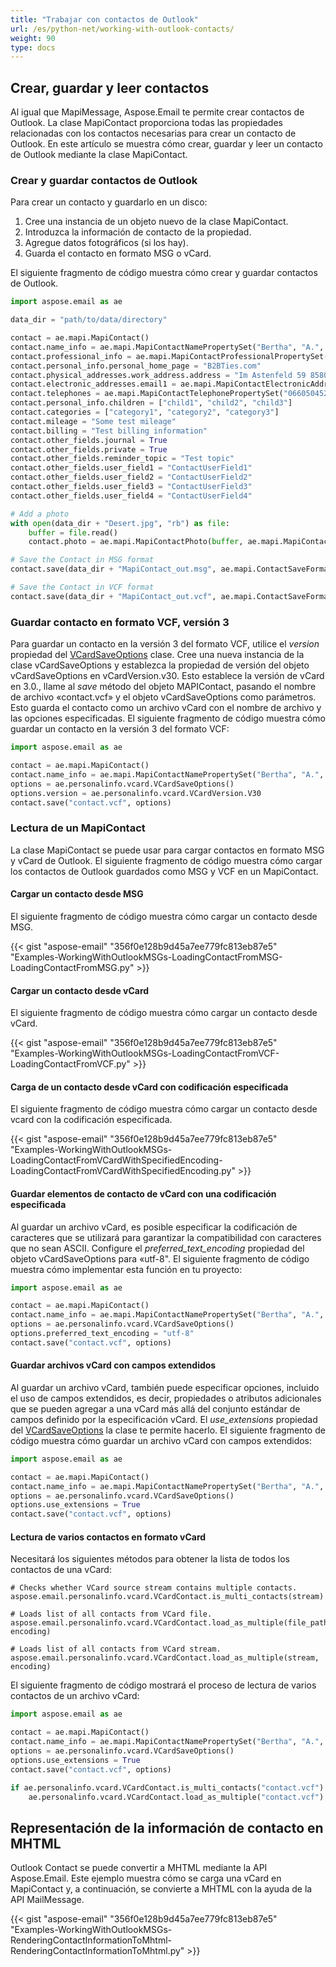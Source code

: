 ```yaml
---
title: "Trabajar con contactos de Outlook"
url: /es/python-net/working-with-outlook-contacts/
weight: 90
type: docs
---
```



## **Crear, guardar y leer contactos**
Al igual que MapiMessage, Aspose.Email te permite crear contactos de Outlook. La clase MapiContact proporciona todas las propiedades relacionadas con los contactos necesarias para crear un contacto de Outlook. En este artículo se muestra cómo crear, guardar y leer un contacto de Outlook mediante la clase MapiContact.
### **Crear y guardar contactos de Outlook**
Para crear un contacto y guardarlo en un disco:

1. Cree una instancia de un objeto nuevo de la clase MapiContact.
1. Introduzca la información de contacto de la propiedad.
1. Agregue datos fotográficos (si los hay).
1. Guarda el contacto en formato MSG o vCard.

El siguiente fragmento de código muestra cómo crear y guardar contactos de Outlook.

```py
import aspose.email as ae

data_dir = "path/to/data/directory"

contact = ae.mapi.MapiContact()
contact.name_info = ae.mapi.MapiContactNamePropertySet("Bertha", "A.", "Buell")
contact.professional_info = ae.mapi.MapiContactProfessionalPropertySet("Awthentikz", "Social work assistant")
contact.personal_info.personal_home_page = "B2BTies.com"
contact.physical_addresses.work_address.address = "Im Astenfeld 59 8580 EDELSCHROTT"
contact.electronic_addresses.email1 = ae.mapi.MapiContactElectronicAddress("Experwas", "SMTP", "BerthaABuell@armyspy.com")
contact.telephones = ae.mapi.MapiContactTelephonePropertySet("06605045265")
contact.personal_info.children = ["child1", "child2", "child3"]
contact.categories = ["category1", "category2", "category3"]
contact.mileage = "Some test mileage"
contact.billing = "Test billing information"
contact.other_fields.journal = True
contact.other_fields.private = True
contact.other_fields.reminder_topic = "Test topic"
contact.other_fields.user_field1 = "ContactUserField1"
contact.other_fields.user_field2 = "ContactUserField2"
contact.other_fields.user_field3 = "ContactUserField3"
contact.other_fields.user_field4 = "ContactUserField4"

# Add a photo
with open(data_dir + "Desert.jpg", "rb") as file:
    buffer = file.read()
    contact.photo = ae.mapi.MapiContactPhoto(buffer, ae.mapi.MapiContactPhotoImageFormat.Jpeg)

# Save the Contact in MSG format
contact.save(data_dir + "MapiContact_out.msg", ae.mapi.ContactSaveFormat.MSG)

# Save the Contact in VCF format
contact.save(data_dir + "MapiContact_out.vcf", ae.mapi.ContactSaveFormat.V_CARD)
```

### **Guardar contacto en formato VCF, versión 3**

Para guardar un contacto en la versión 3 del formato VCF, utilice el *version* propiedad del [VCardSaveOptions](https://reference.aspose.com/email/python-net/aspose.email.personalinfo.vcard/vcardsaveoptions/#vcardsaveoptions-class) clase. Cree una nueva instancia de la clase vCardSaveOptions y establezca la propiedad de versión del objeto vCardSaveOptions en vCardVersion.v30. Esto establece la versión de vCard en 3.0., llame al *save* método del objeto MAPIContact, pasando el nombre de archivo «contact.vcf» y el objeto vCardSaveOptions como parámetros. Esto guarda el contacto como un archivo vCard con el nombre de archivo y las opciones especificadas. El siguiente fragmento de código muestra cómo guardar un contacto en la versión 3 del formato VCF:

```python
import aspose.email as ae

contact = ae.mapi.MapiContact()
contact.name_info = ae.mapi.MapiContactNamePropertySet("Bertha", "A.", "Buell")
options = ae.personalinfo.vcard.VCardSaveOptions()
options.version = ae.personalinfo.vcard.VCardVersion.V30
contact.save("contact.vcf", options)
```

### **Lectura de un MapiContact**
La clase MapiContact se puede usar para cargar contactos en formato MSG y vCard de Outlook. El siguiente fragmento de código muestra cómo cargar los contactos de Outlook guardados como MSG y VCF en un MapiContact.
#### **Cargar un contacto desde MSG**
El siguiente fragmento de código muestra cómo cargar un contacto desde MSG.



{{< gist "aspose-email" "356f0e128b9d45a7ee779fc813eb87e5" "Examples-WorkingWithOutlookMSGs-LoadingContactFromMSG-LoadingContactFromMSG.py" >}}
#### **Cargar un contacto desde vCard**
El siguiente fragmento de código muestra cómo cargar un contacto desde vCard.



{{< gist "aspose-email" "356f0e128b9d45a7ee779fc813eb87e5" "Examples-WorkingWithOutlookMSGs-LoadingContactFromVCF-LoadingContactFromVCF.py" >}}
#### **Carga de un contacto desde vCard con codificación especificada**
El siguiente fragmento de código muestra cómo cargar un contacto desde vcard con la codificación especificada.



{{< gist "aspose-email" "356f0e128b9d45a7ee779fc813eb87e5" "Examples-WorkingWithOutlookMSGs-LoadingContactFromVCardWithSpecifiedEncoding-LoadingContactFromVCardWithSpecifiedEncoding.py" >}}

#### **Guardar elementos de contacto de vCard con una codificación especificada**

Al guardar un archivo vCard, es posible especificar la codificación de caracteres que se utilizará para garantizar la compatibilidad con caracteres que no sean ASCII. Configure el *preferred_text_encoding* propiedad del objeto vCardSaveOptions para «utf-8\". El siguiente fragmento de código muestra cómo implementar esta función en tu proyecto:

```python
import aspose.email as ae

contact = ae.mapi.MapiContact()
contact.name_info = ae.mapi.MapiContactNamePropertySet("Bertha", "A.", "Buell")
options = ae.personalinfo.vcard.VCardSaveOptions()
options.preferred_text_encoding = "utf-8"
contact.save("contact.vcf", options)
```

#### **Guardar archivos vCard con campos extendidos**

Al guardar un archivo vCard, también puede especificar opciones, incluido el uso de campos extendidos, es decir, propiedades o atributos adicionales que se pueden agregar a una vCard más allá del conjunto estándar de campos definido por la especificación vCard. El *use_extensions* propiedad del [VCardSaveOptions](https://reference.aspose.com/email/python-net/aspose.email.personalinfo.vcard/vcardsaveoptions/#vcardsaveoptions-class) la clase te permite hacerlo. El siguiente fragmento de código muestra cómo guardar un archivo vCard con campos extendidos:

```python
import aspose.email as ae

contact = ae.mapi.MapiContact()
contact.name_info = ae.mapi.MapiContactNamePropertySet("Bertha", "A.", "Buell")
options = ae.personalinfo.vcard.VCardSaveOptions()
options.use_extensions = True
contact.save("contact.vcf", options)
```
#### **Lectura de varios contactos en formato vCard**

Necesitará los siguientes métodos para obtener la lista de todos los contactos de una vCard:

```
# Checks whether VCard source stream contains multiple contacts.
aspose.email.personalinfo.vcard.VCardContact.is_multi_contacts(stream)

# Loads list of all contacts from VCard file.
aspose.email.personalinfo.vcard.VCardContact.load_as_multiple(file_path, encoding)

# Loads list of all contacts from VCard stream.
aspose.email.personalinfo.vcard.VCardContact.load_as_multiple(stream, encoding)
```
El siguiente fragmento de código mostrará el proceso de lectura de varios contactos de un archivo vCard:

```python
import aspose.email as ae

contact = ae.mapi.MapiContact()
contact.name_info = ae.mapi.MapiContactNamePropertySet("Bertha", "A.", "Buell")
options = ae.personalinfo.vcard.VCardSaveOptions()
options.use_extensions = True
contact.save("contact.vcf", options)

if ae.personalinfo.vcard.VCardContact.is_multi_contacts("contact.vcf"):
    ae.personalinfo.vcard.VCardContact.load_as_multiple("contact.vcf")
```

## **Representación de la información de contacto en MHTML**
Outlook Contact se puede convertir a MHTML mediante la API Aspose.Email. Este ejemplo muestra cómo se carga una vCard en MapiContact y, a continuación, se convierte a MHTML con la ayuda de la API MailMessage.

{{< gist "aspose-email" "356f0e128b9d45a7ee779fc813eb87e5" "Examples-WorkingWithOutlookMSGs-RenderingContactInformationToMhtml-RenderingContactInformationToMhtml.py" >}}
